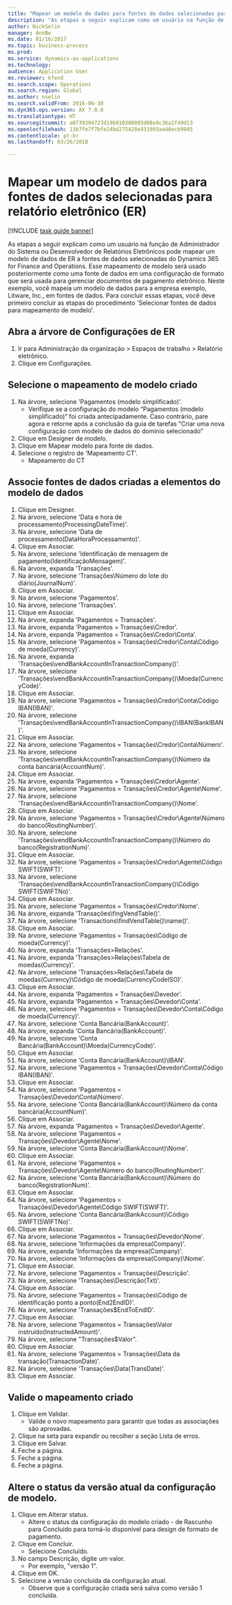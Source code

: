 ```yaml
--- 
title: "Mapear um modelo de dados para fontes de dados selecionadas para relatório eletrônico (ER)"
description: "As etapas a seguir explicam como um usuário na função de Administrador do Sistema ou Desenvolvedor de Relatórios Eletrônicos pode mapear um modelo de dados de ER a fontes de dados selecionadas do Dynamics 365 for Finance and Operations, Enterprise edition (novembro, 2016)."
author: NickSelin
manager: AnnBe
ms.date: 01/16/2017
ms.topic: business-process
ms.prod: 
ms.service: dynamics-ax-applications
ms.technology: 
audience: Application User
ms.reviewer: kfend
ms.search.scope: Operations
ms.search.region: Global
ms.author: nselin
ms.search.validFrom: 2016-06-30
ms.dyn365.ops.version: AX 7.0.0
ms.translationtype: HT
ms.sourcegitcommit: a0739304723d19b910388893d08e8c36a1f49d13
ms.openlocfilehash: 13b7fe7f7bfe24bd275428e931993aa46ecb9945
ms.contentlocale: pt-br
ms.lasthandoff: 03/26/2018

---
```

# <a name="map-a-data-model-to-selected-data-sources-for-electronic-reporting-er"></a>Mapear um modelo de dados para fontes de dados selecionadas para relatório eletrônico (ER)

[!INCLUDE [task guide banner](../../includes/task-guide-banner.md)]

As etapas a seguir explicam como um usuário na função de Administrador do Sistema ou Desenvolvedor de Relatórios Eletrônicos pode mapear um modelo de dados de ER a fontes de dados selecionadas do Dynamics 365 for Finance and Operations. Esse mapeamento de modelo será usado posteriormente como uma fonte de dados em uma configuração de formato que será usada para gerenciar documentos de pagamento eletrônico. Neste exemplo, você mapeia um modelo de dados para a empresa exemplo, Litware, Inc., em fontes de dados. Para concluir essas etapas, você deve primeiro concluir as etapas do procedimento 'Selecionar fontes de dados para mapeamento de modelo'.


## <a name="open-er-configurations-tree"></a>Abra a árvore de Configurações de ER
1. Ir para Administração da organização > Espaços de trabalho > Relatório eletrônico.
2. Clique em Configurações.

## <a name="select-created-model-mapping"></a>Selecione o mapeamento de modelo criado
1. Na árvore, selecione 'Pagamentos (modelo simplificado)'.
    * Verifique se a configuração do modelo “Pagamentos (modelo simplificado)“ foi criada antecipadamente. Caso contrário, pare agora e retorne após a conclusão da guia de tarefas "Criar uma nova configuração com modelo de dados do domínio selecionado"  
2. Clique em Designer de modelo.
3. Clique em Mapear modelo para fonte de dados.
4. Selecione o registro de 'Mapeamento CT'.
    * Mapeamento do CT  

## <a name="bind-created-data-sources-to-data-model-elements"></a>Associe fontes de dados criadas a elementos do modelo de dados
1. Clique em Designer.
2. Na árvore, selecione 'Data e hora de processamento(ProcessingDateTime)'.
3. Na árvore, selecione 'Data de processamento(DataHoraProcessamento)'.
4. Clique em Associar.
5. Na árvore, selecione 'Identificação de mensagem de pagamento(IdentificaçãoMensagem)'.
6. Na árvore, expanda 'Transações'.
7. Na árvore, selecione 'Transações\Número do lote do diário(JournalNum)'.
8. Clique em Associar.
9. Na árvore, selecione 'Pagamentos'.
10. Na árvore, selecione 'Transações'.
11. Clique em Associar.
12. Na árvore, expanda 'Pagamentos = Transações'.
13. Na árvore, expanda 'Pagamentos = Transações\Credor'.
14. Na árvore, expanda 'Pagamentos = Transações\Credor\Conta'.
15. Na árvore, selecione 'Pagamentos = Transações\Credor\Conta\Código de moeda(Currency)'.
16. Na árvore, expanda 'Transações\vendBankAccountInTransactionCompany()'.
17. Na árvore, selecione 'Transações\vendBankAccountInTransactionCompany()\Moeda(CurrencyCode)'.
18. Clique em Associar.
19. Na árvore, selecione 'Pagamentos = Transações\Credor\Conta\Código IBAN(IBAN)'.
20. Na árvore, selecione 'Transações\vendBankAccountInTransactionCompany()\IBAN(BankIBAN)'.
21. Clique em Associar.
22. Na árvore, selecione 'Pagamentos = Transações\Credor\Conta\Número'.
23. Na árvore, selecione 'Transações\vendBankAccountInTransactionCompany()\Número da conta bancária(AccountNum)'.
24. Clique em Associar.
25. Na árvore, expanda 'Pagamentos = Transações\Credor\Agente'.
26. Na árvore, selecione 'Pagamentos = Transações\Credor\Agente\Nome'.
27. Na árvore, selecione 'Transações\vendBankAccountInTransactionCompany()\Nome'.
28. Clique em Associar.
29. Na árvore, selecione 'Pagamentos = Transações\Credor\Agente\Número do banco(RoutingNumber)'.
30. Na árvore, selecione 'Transações\vendBankAccountInTransactionCompany()\Número do banco(RegistrationNum)'.
31. Clique em Associar.
32. Na árvore, selecione 'Pagamentos = Transações\Credor\Agente\Código SWIFT(SWIFT)'.
33. Na árvore, selecione 'Transações\vendBankAccountInTransactionCompany()\Código SWIFT(SWIFTNo)'.
34. Clique em Associar.
35. Na árvore, selecione 'Pagamentos = Transações\Credor\Nome'.
36. Na árvore, expanda 'Transações\fingVendTable()'.
37. Na árvore, selecione 'Transactions\findVendTable()\name()'.
38. Clique em Associar.
39. Na árvore, selecione 'Pagamentos = Transações\Código de moeda(Currency)'.
40. Na árvore, expanda 'Transações\>Relações'.
41. Na árvore, expanda 'Transações\>Relações\Tabela de moedas(Currency)'.
42. Na árvore, selecione 'Transações\>Relações\Tabela de moedas(Currency)\Código de moeda(CurrencyCodeISO)'.
43. Clique em Associar.
44. Na árvore, expanda 'Pagamentos = Transações\Devedor'.
45. Na árvore, expanda 'Pagamentos = Transações\Devedor\Conta'.
46. Na árvore, selecione 'Pagamentos = Transações\Devedor\Conta\Código de moeda(Currency)'.
47. Na árvore, selecione 'Conta Bancária(BankAccount)'.
48. Na árvore, expanda 'Conta Bancária(BankAccount)'.
49. Na árvore, selecione 'Conta Bancária(BankAccount)\Moeda(CurrencyCode)'.
50. Clique em Associar.
51. Na árvore, selecione 'Conta Bancária(BankAccount)\IBAN'.
52. Na árvore, selecione 'Pagamentos = Transações\Devedor\Conta\Código IBAN(IBAN)'.
53. Clique em Associar.
54. Na árvore, selecione 'Pagamentos = Transações\Devedor\Conta\Número'.
55. Na árvore, selecione 'Conta Bancária(BankAccount)\Número da conta bancária(AccountNum)'.
56. Clique em Associar.
57. Na árvore, expanda 'Pagamentos = Transações\Devedor\Agente'.
58. Na árvore, selecione 'Pagamentos = Transações\Devedor\Agente\Nome'.
59. Na árvore, selecione 'Conta Bancária(BankAccount)\Nome'.
60. Clique em Associar.
61. Na árvore, selecione 'Pagamentos = Transações\Devedor\Agente\Número do banco(RoutingNumber)'.
62. Na árvore, selecione 'Conta Bancária(BankAccount)\Número do banco(RegistrationNum)'.
63. Clique em Associar.
64. Na árvore, selecione 'Pagamentos = Transações\Devedor\Agente\Código SWIFT(SWIFT)'.
65. Na árvore, selecione 'Conta Bancária(BankAccount)\Código SWIFT(SWIFTNo)'.
66. Clique em Associar.
67. Na árvore, selecione 'Pagamentos = Transações\Devedor\Nome'.
68. Na árvore, selecione 'Informações da empresa(Company)'.
69. Na árvore, expanda 'Informações da empresa(Company)'.
70. Na árvore, selecione 'Informações da empresa(Company)\Nome'.
71. Clique em Associar.
72. Na árvore, selecione 'Pagamentos = Transações\Descrição'.
73. Na árvore, selecione 'Transações\Descrição(Txt)'.
74. Clique em Associar.
75. Na árvore, selecione 'Pagamentos = Transações\Código de identificação ponto a ponto(End2EndID)'.
76. Na árvore, selecione 'Transações\$EndToEndID'.
77. Clique em Associar.
78. Na árvore, selecione 'Pagamentos = Transações\Valor instruído(InstructedAmount)'.
79. Na árvore, selecione "Transações\$Valor".
80. Clique em Associar.
81. Na árvore, selecione 'Pagamentos = Transações\Data da transação(TransactionDate)'.
82. Na árvore, selecione 'Transações\Data(TransDate)'.
83. Clique em Associar.

## <a name="validate-created-mapping"></a>Valide o mapeamento criado
1. Clique em Validar.
    * Valide o novo mapeamento para garantir que todas as associações são aprovadas.  
2. Clique na seta para expandir ou recolher a seção Lista de erros.
3. Clique em Salvar.
4. Feche a página.
5. Feche a página.
6. Feche a página.

## <a name="change-the-status-of-the-current-version-of-model-configuration"></a>Altere o status da versão atual da configuração de modelo.
1. Clique em Alterar status.
    * Altere o status da configuração do modelo criado - de Rascunho para Concluído para torná-lo disponível para design de formato de pagamento.  
2. Clique em Concluir.
    * Selecione Concluído.  
3. No campo Descrição, digite um valor.
    * Por exemplo, "versão 1".  
4. Clique em OK.
5. Selecione a versão concluída da configuração atual.
    * Observe que a configuração criada será salva como versão 1 concluída.  


